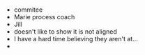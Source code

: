 # 

- commitee
- Marie process coach
- Jill
- doesn't like to show it is not aligned 
- I have a hard time believing they aren't at...
- 